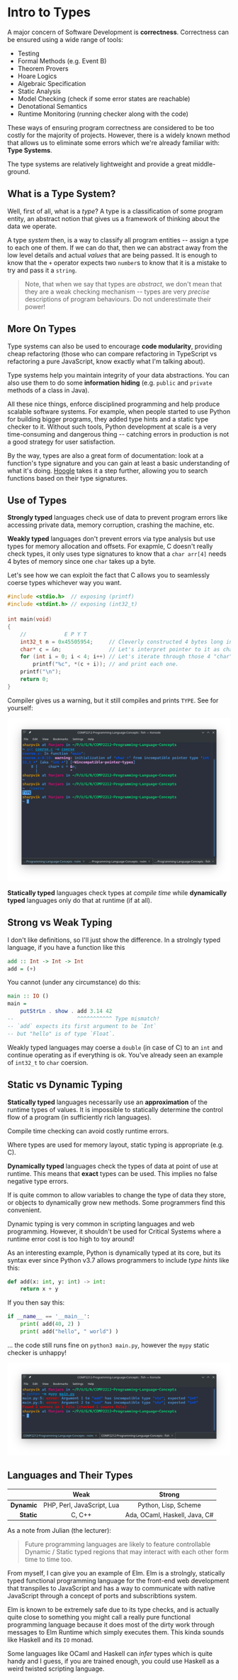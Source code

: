 # Intro to Types

A major concern of Software Development is **correctness**. Correctness can be
ensured using a wide range of tools:

- Testing
- Formal Methods (e.g. Event B)
- Theorem Provers
- Hoare Logics
- Algebraic Specification
- Static Analysis
- Model Checking (check if some error states are reachable)
- Denotational Semantics
- Runtime Monitoring (running checker along with the code)

These ways of ensuring program correctness are considered to be too costly for
the majority of projects. However, there is a widely known method that allows us
to eliminate some errors which we're already familiar with: **Type Systems**.

The type systems are relatively lightweight and provide a great middle-ground.

## What is a Type System?

Well, first of all, what is a _type_? A type is a classification of some program
entity, an abstract notion that gives us a framework of thinking about the data
we operate.

A type _system_ then, is a way to classify all program entities -- assign a type
to each one of them. If we can do that, then we can abstract away from the low
level details and actual _values_ that are being passed. It is enough to know
that the `+` operator expects two `number`s to know that it is a mistake to try
and pass it a `string`.

> Note, that when we say that types are _abstract_, we don't mean that they are
> a weak checking mechanism -- types are very _precise_ descriptions of program
> behaviours. Do not underestimate their power!

## More On Types

Type systems can also be used to encourage **code modularity**, providing cheap
refactoring (those who can compare refactoring in TypeScript vs refactoring a
pure JavaScript, know exactly what I'm talking about).

Type systems help you maintain integrity of your data abstractions. You can also
use them to do some **information hiding** (e.g. `public` and `private` methods
of a class in Java).

All these nice things, enforce disciplined programming and help produce scalable
software systems. For example, when people started to use Python for building
bigger programs, they added type hints and a static type checker to it. Without
such tools, Python development at scale is a very time-consuming and dangerous
thing -- catching errors in production is not a good strategy for user
satisfaction.

By the way, types are also a great form of documentation: look at a function's
type signature and you can gain at least a basic understanding of what it's
doing. [Hoogle](https://hoogle.haskell.org/) takes it a step further, allowing
you to search functions based on their type signatures.

## Use of Types

**Strongly typed** languages check use of data to prevent program errors like
accessing private data, memory corruption, crashing the machine, etc.

**Weakly typed** languages don't prevent errors via type analysis but use types
for memory allocation and offsets. For exapmle, C doesn't really check types, it
only uses type signatures to know that a `char arr[4]` needs 4 bytes of memory
since one `char` takes up a byte.

Let's see how we can exploit the fact that C allows you to seamlessly coerse
types whichever way you want.

```c
#include <stdio.h>  // exposing (printf)
#include <stdint.h> // exposing (int32_t)

int main(void)
{
    //            E P Y T
    int32_t n = 0x45505954;     // Cleverly constructed 4 bytes long int.
    char* c = &n;               // Let's interpret pointer to it as char* :)
    for (int i = 0; i < 4; i++) // Let's iterate through those 4 "char"s
        printf("%c", *(c + i)); // and print each one.
    printf("\n");
    return 0;
}
```

Compiler gives us a warning, but it still compiles and prints `TYPE`. See for
yourself:

![coersive C](media/10-type-coersion-in-c-demo.png)

**Statically typed** languages check types at _compile time_ while **dynamically
typed** languages only do that at runtime (if at all).

## Strong vs Weak Typing

I don't like definitions, so I'll just show the difference. In a strolngly typed
language, if you have a function like this

```haskell
add :: Int -> Int -> Int
add = (+)
```

You cannot (under any circumstance) do this:

```haskell
main :: IO ()
main =
    putStrLn . show . add 3.14 42
--                    ^^^^^^^^^^^ Type mismatch!
-- `add` expects its first argument to be `Int`
-- but "hello" is of type `Float`.
```

Weakly typed languages may coerse a `double` (in case of C) to an `int` and
continue operating as if everything is ok. You've already seen an example of
`int32_t` to `char` coersion.

## Static vs Dynamic Typing

**Statically typed** languages necessarily use an **approximation** of the
runtime types of values. It is impossible to statically determine the control
flow of a program (in sufficiently rich languages).

Compile time checking can avoid costly runtime errors.

Where types are used for memory layout, static typing is appropriate (e.g. C).

**Dynamically typed** languages check the types of data at point of use at
runtime. This means that **exact** types can be used. This implies no false
negative type errors.

If is quite common to allow variables to change the type of data they store, or
objects to dynamically grow new methods. Some programmers find this convenient.

Dynamic typing is very common in scripting languages and web programming.
However, it shouldn't be used for Critical Systems where a runtime error cost is
too high to toy around!

As an interesting example, Python is dynamically typed at its core, but its
syntax ever since Python v3.7 allows programmers to include _type hints_ like
this:

```python
def add(x: int, y: int) -> int:
    return x + y
```

If you then say this:

```python
if __name__ == '__main__':
    print( add(40, 2) )
    print( add("hello", " world") )
```

... the code still runs fine on `python3 main.py`, however the `mypy` static
checker is unhappy!

![mypy is unhappy](media/10-mypy.png)

## Languages and Their Types

|             |            Weak            |            Strong             |
| ----------: | :------------------------: | :---------------------------: |
| **Dynamic** | PHP, Perl, JavaScript, Lua |     Python, Lisp, Scheme      |
|  **Static** |           C, C++           | Ada, OCaml, Haskell, Java, C# |

As a note from Julian (the lecturer):

> Future programming languages are likely to feature controllable Dynamic /
> Static typed regions that may interact with each other form time to time too.

From myself, I can give you an example of Elm. Elm is a strolngly, statically
typed functional programming language for the front-end web development that
transpiles to JavaScript and has a way to communicate with native JavaScript
through a concept of ports and subscribtions system.

Elm is known to be extremely safe due to its type checks, and is actually quite
close to something you might call a really pure functional programming language
because it does most of the dirty work through messages to Elm Runtime which
simply executes them. This kinda sounds like Haskell and its `IO` monad.

Some languages like OCaml and Haskell can _infer_ types which is quite handy and
I guess, if you are trained enough, you could use Haskell as a weird twisted
scripting language.
